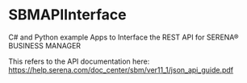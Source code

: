 # SBMAPIInterface
C# and Python example Apps to Interface the REST API for SERENA® BUSINESS MANAGER

This refers to the API documentation here:
https://help.serena.com/doc_center/sbm/ver11_1/json_api_guide.pdf
